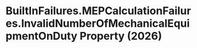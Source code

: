 # BuiltInFailures.MEPCalculationFailures.InvalidNumberOfMechanicalEquipmentOnDuty Property (2026)

﻿